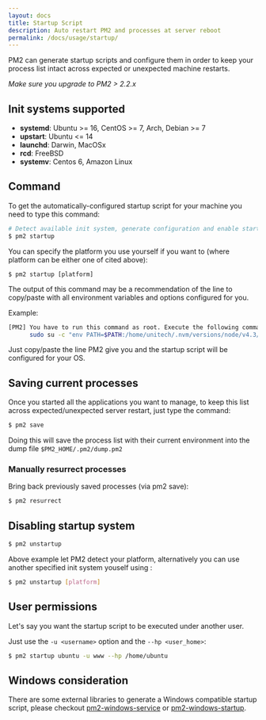 ```yaml
---
layout: docs
title: Startup Script
description: Auto restart PM2 and processes at server reboot
permalink: /docs/usage/startup/
---
```


PM2 can generate startup scripts and configure them in order to keep your process list intact across expected or unexpected machine restarts.

*Make sure you upgrade to PM2 > 2.2.x*

## Init systems supported

- **systemd**: Ubuntu >= 16, CentOS >= 7, Arch, Debian >= 7
- **upstart**: Ubuntu <= 14
- **launchd**: Darwin, MacOSx
- **rcd**: FreeBSD
- **systemv**: Centos 6, Amazon Linux

## Command

To get the automatically-configured startup script for your machine you need to type this command:

```bash
# Detect available init system, generate configuration and enable startup system
$ pm2 startup
```

You can specify the platform you use yourself if you want to (where platform can be either one of cited above): 
```
$ pm2 startup [platform]
```

The output of this command may be a recommendation of the line to copy/paste with all environment variables and options configured for you.

Example:
```bash
[PM2] You have to run this command as root. Execute the following command:
      sudo su -c "env PATH=$PATH:/home/unitech/.nvm/versions/node/v4.3/bin pm2 startup <distribution> -u <user> --hp <home-path>
```

Just copy/paste the line PM2 give you and the startup script will be configured for your OS.

## Saving current processes

Once you started all the applications you want to manage, to keep this list across expected/unexpected server restart, just type the command:

```bash
$ pm2 save
```

Doing this will save the process list with their current environment into the dump file `$PM2_HOME/.pm2/dump.pm2`

### Manually resurrect processes

Bring back previously saved processes (via pm2 save):

```bash
$ pm2 resurrect
```

## Disabling startup system

```bash
$ pm2 unstartup
```

Above example let PM2 detect your platform, alternatively you can use another specified init system youself using :

```bash
$ pm2 unstartup [platform] 
```

## User permissions

Let's say you want the startup script to be executed under another user.

Just use the `-u <username>` option and the `--hp <user_home>`:

```bash
$ pm2 startup ubuntu -u www --hp /home/ubuntu
```

## Windows consideration

There are some external libraries to generate a Windows compatible startup script, please checkout [pm2-windows-service](https://www.npmjs.com/package/pm2-windows-service) or [pm2-windows-startup](https://www.npmjs.com/package/pm2-windows-startup).



